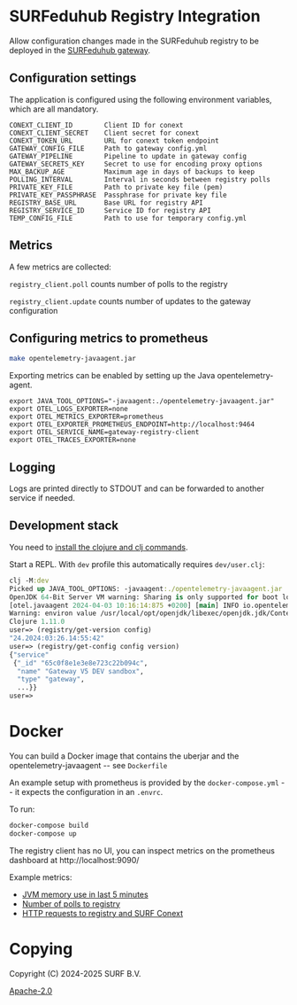 <!--
SPDX-FileCopyrightText: 2024 SURF B.V.
SPDX-FileContributor: Joost Diepenmaat
SPDX-FileContributor: Remco van 't Veer

SPDX-License-Identifier: Apache-2.0
-->

# SURFeduhub Registry Integration

Allow configuration changes made in the SURFeduhub registry to be deployed in the [SURFeduhub gateway](https://github.com/SURF/eduhub-gateway).


## Configuration settings

The application is configured using the following environment
variables, which are all mandatory.

```
CONEXT_CLIENT_ID        Client ID for conext
CONEXT_CLIENT_SECRET    Client secret for conext
CONEXT_TOKEN_URL        URL for conext token endpoint
GATEWAY_CONFIG_FILE     Path to gateway config.yml
GATEWAY_PIPELINE        Pipeline to update in gateway config
GATEWAY_SECRETS_KEY     Secret to use for encoding proxy options
MAX_BACKUP_AGE          Maximum age in days of backups to keep
POLLING_INTERVAL        Interval in seconds between registry polls
PRIVATE_KEY_FILE        Path to private key file (pem)
PRIVATE_KEY_PASSPHRASE  Passphrase for private key file
REGISTRY_BASE_URL       Base URL for registry API
REGISTRY_SERVICE_ID     Service ID for registry API
TEMP_CONFIG_FILE        Path to use for temporary config.yml
```

## Metrics

A few metrics are collected:

`registry_client.poll` counts number of polls to the registry

`registry_client.update` counts number of updates to the gateway configuration

## Configuring metrics to prometheus

```sh
make opentelemetry-javaagent.jar
```

Exporting metrics can be enabled by setting up the Java opentelemetry-agent.

```
export JAVA_TOOL_OPTIONS="-javaagent:./opentelemetry-javaagent.jar"
export OTEL_LOGS_EXPORTER=none
export OTEL_METRICS_EXPORTER=prometheus
export OTEL_EXPORTER_PROMETHEUS_ENDPOINT=http://localhost:9464
export OTEL_SERVICE_NAME=gateway-registry-client
export OTEL_TRACES_EXPORTER=none
```

## Logging

Logs are printed directly to STDOUT and can be forwarded to another
service if needed.

## Development stack

You need to [install the clojure and clj
commands](https://clojure.org/guides/install_clojure).

Start a REPL. With `dev` profile this automatically requires `dev/user.clj`:

```clojure
clj -M:dev
Picked up JAVA_TOOL_OPTIONS: -javaagent:./opentelemetry-javaagent.jar
OpenJDK 64-Bit Server VM warning: Sharing is only supported for boot loader classes because bootstrap classpath has been appended
[otel.javaagent 2024-04-03 10:16:14:875 +0200] [main] INFO io.opentelemetry.javaagent.tooling.VersionLogger - opentelemetry-javaagent - version: 2.2.0
Warning: environ value /usr/local/opt/openjdk/libexec/openjdk.jdk/Contents/Home for key :java-home has been overwritten with /usr/local/Cellar/openjdk/21.0.2/libexec/openjdk.jdk/Contents/Home
Clojure 1.11.0
user=> (registry/get-version config)
"24.2024:03:26.14:55:42"
user=> (registry/get-config config version)
{"service"
 {"_id" "65c0f8e1e3e8e723c22b094c",
  "name" "Gateway V5 DEV sandbox",
  "type" "gateway",
  ...}}
user=>
```

# Docker

You can build a Docker image that contains the uberjar and the
opentelemetry-javaagent -- see `Dockerfile`

An example setup with prometheus is provided by the
`docker-compose.yml` -- it expects the configuration in an `.envrc`.

To run:

```sh
docker-compose build
docker-compose up
```

The registry client has no UI, you can inspect metrics on the
prometheus dashboard at http://localhost:9090/

Example metrics:

- [JVM memory use in last 5 minutes](http://localhost:9090/graph?g0.expr=jvm_memory_used_bytes&g0.tab=0&g0.stacked=0&g0.show_exemplars=0&g0.range_input=5m)
- [Number of polls to registry](http://localhost:9090/graph?g0.expr=registry_client_poll_total&g0.tab=0&g0.stacked=0&g0.show_exemplars=0&g0.range_input=5m)
- [HTTP requests to registry and SURF Conext](http://localhost:9090/graph?g0.expr=http_client_request_duration_seconds_count&g0.tab=1&g0.stacked=0&g0.show_exemplars=0&g0.range_input=5m)

# Copying

Copyright (C) 2024-2025 SURF B.V.

[Apache-2.0](LICENSES/Apache-2.0.txt)
